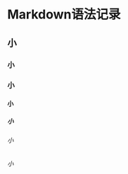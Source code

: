# Markdown语法记录
## 小
### 小
### 小
#### 小
##### 小
###### 小
###### 小









































